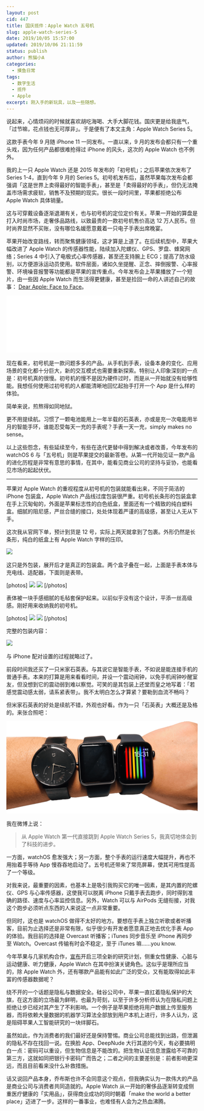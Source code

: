```yaml
---
layout: post
cid: 447
title: 国庆揽件：Apple Watch 五号机
slug: apple-watch-series-5
date: 2019/10/05 15:57:00
updated: 2019/10/06 21:11:59
status: publish
author: 熊猫小A
categories: 
  - 摸鱼日常
tags: 
  - 数字生活
  - 揽件
  - Apple
excerpt: 刚入手的新玩具，以及一些随想。
---
```



说起来，心情烦闷的时候就喜欢胡吃海喝、大手大脚花钱。国庆更是给我底气，「过节嘛，花点钱也无可厚非」。于是便有了本文主角：Apple Watch Series 5。

这款手表今年 9 月随 iPhone 11 一同发布。一直以来，9 月的发布会都只有一个重头戏，因为任何产品都很难抢得过 iPhone 的风头，这次的 Apple Watch 也不例外。

我的上一只 Apple Watch 还是 2015 年发布的「初号机」；之后苹果依次发布了 Series 1-4，直到今年 9 月的 Series 5。初号机发布后，虽然苹果每次发布会都强调「这是世界上卖得最好的智能手表」，甚至是「卖得最好的手表」，但仍无法掩盖市场需求疲软，销售不及预期的现实。很长一段时间里，苹果都拒绝公布 Apple Watch 具体销量。

这与可穿戴设备逐渐退潮有关，也与初号机的定位定价有关。苹果一开始的算盘是打入时尚市场，走奢侈品路线，以致最贵的一款初号机售价高达 12 万人民币。但时尚界显然不买账，没有哪位名媛愿意戴着一只电子手表出席晚宴。

苹果开始改变路线，转而聚焦健康领域，这才算是上道了。在后续机型中，苹果大幅改进了 Apple Watch 的传感器性能，陆续加入陀螺仪、GPS、罗盘、蜂窝网络；Series 4 中引入了电极式心率传感器，甚至还支持腕上 ECG；提高了防水级别，以方便游泳运动员使用。软件层面，诸如久坐提醒、正念、摔倒报警、心率报警、环境噪音报警等功能都是苹果的宣传重点。今年发布会上苹果播放了一个短片，由一些因 Apple Watch 而生活得更健康，甚至是捡回一命的人讲述自己的故事： [Dear Apple: Face to Face](https://www.youtube.com/watch?v=mx1by12-oF4)。

<iframe data-ratio="0.625" src="//player.bilibili.com/player.html?aid=70338095&cid=121849487&page=1" scrolling="no" border="0" frameborder="no" framespacing="0" allowfullscreen="true">
</iframe>

现在看来，初号机是一款问题多多的产品。从手机到手表，设备本身的变化、应用场景的变化都十分巨大，新的交互模式也需要重新探索。特别让人印象深刻的一点是：初号机真的很慢。初号机的慢不是因为硬件过时，而是从一开始就没有给够性能。我想任何使用过初号机的人都能清晰地回忆起抬手打开一个 App 是什么样的体验。

简单来说，煎熬得如同地狱。

更不用提续航。习惯了一颗电池能用上一年半载的石英表，亦或是充一次电能用半月的智能手环，谁能忍受每天一充的手表呢？手表一天一充，simply makes no sense。

以上这些怨念，有些延续至今，有些在迭代更替中得到解决或者改善，今年发布的 watchOS 6 与「五号机」则是苹果提交的最新答卷。从第一代开始见证一款产品的进化历程是非常有意思的事情，在其中，能看见商业公司的坚持与妥协，也能看见市场的起起伏伏。

---

苹果对 Apple Watch 的重视程度从初号机的包装就能看出来，不同于简洁的 iPhone 包装盒，Apple Watch 产品线过度包装很严重。初号机长条形的包装盒拿在手上沉甸甸的，外面是苹果标志性的白色纸盒，里面还有一个精致的纯白塑料盒。细腻的阻尼感，严丝合缝的接口，处处体现着严谨的高级感，甚至让人无从下手。

这次我从官网下单，预计到货是 12 号，实际上两天就拿到了包裹。外形仍然是长条形，纯白的纸盒上有 Apple Watch 字样的压印。

![][1]

这只是外包装，展开后才是真正的包装盒。两个盒子叠在一起，上面是手表本体与充电线、适配器，下面则是表带。

[photos]
![][2]
![][3]
[/photos]

表体被一块手感细腻的毛毡套保护起来。以前似乎没有这个设计，平添一丝高级感。刚好用来收纳我的初号机。

[photos]
![][4]
![][5]
[/photos]

完整的包装内容：

![][6]

与 iPhone 配对设置的过程就略过了。

前段时间我还买了一只米家石英表。与其说它是智能手表，不如说是能连接手机的普通手表。本来的打算是用来看看时间，并设一个震动闹钟，以免手机闹钟吵醒室友，但没想到它的震动弱到难以察觉。可笑的是其包装上还堂而皇之地写着：「若感觉震动感太弱，请系紧表带」。我不太明白怎么才算紧？要勒到血流不畅吗？

但米家石英表的好处是续航不错，外观也好看。作为一只「石英表」大概还是及格的。来张合照吧：

![米家石英表、初号机、五号机][7]

我在微博上说：

> 从 Apple Watch 第一代直接跳到 Apple Watch Series 5，我真切地体会到了科技的进步。 

一方面，watchOS 愈发强大；另一方面，整个手表的运行速度大幅提升，再也不用抬着手等待 App 慢吞吞地启动了。五号机还带来了常亮屏幕，使其可用性提高了一个等级。

对我来说，最重要的因素，也基本上是吸引我购买它的唯一因素，是其内置的陀螺仪、GPS 与心率传感器，这使我可以脱离 iPhone 只戴手表去跑步，同时得到准确的路径、速度与心率监控信息。另外，Watch 可以与 AirPods 无缝衔接，对我这个跑步必须听点东西的人来说这一点非常重要。

但同时，这也是 watchOS 做得不太好的地方。要想在手表上独立听歌或者听播客，目前为止选择还是非常有限，似乎很少有开发者愿意真正地去优化手表 App 的体验。我目前的选择是 Overcast 听播客；iTunes 同步音乐至 iPhone 再同步至 Watch。Overcast 传输有时会不稳定，至于 iTunes 嘛……you know.

今年苹果与几家机构合作，[宣布](https://www.apple.com/newsroom/2019/09/apple-announces-three-groundbreaking-health-studies/)开启三项全新的研究计划，侧重女性健康、心脏与运动健康、听力健康，Apple Watch 在其中扮演关键角色。这似乎是理所应当的，除 Apple Watch 外，还有哪款产品能有如此广泛的受众，又有能取得如此丰富的传感器数据呢？

绕不开的一个话题是隐私与数据安全。硅谷公司中，苹果一直扛着隐私保护的大旗，在这方面的立场最为鲜明，也最为苛刻，以至于许多分析师认为在隐私问题上拒绝让步已经对其产生了不利影响。一个例子是苹果拒绝将用户数据上传至服务器，而将依赖大量数据的机器学习算法全部放到用户本机上进行，许多人认为，这是阻碍苹果人工智能研究的一块绊脚石。

虽然如此，作为消费者的我们最好还是保持警惕。商业公司总能找到出路，但泄漏的隐私不存在找回一说。在换脸 App、DeepNude 大行其道的今天，有必要搞明白一点：密码可以重设，但生物信息是不能改的。把生物认证信息泄露给不可靠的第三方，这就如同把银行卡密码广而告之；二者之间的主要差别是：前者影响更深远，而且目前看来没什么补救措施。

话又说回产品本身，乔布斯也许不会同意这个观点，但我确实认为一款伟大的产品是商业公司与消费者共同造就的。Apple Watch 从一开始的奢侈品逐渐转变成侧重医疗健康的「实用品」，获得商业成功的同时朝着「make the world a better place」迈进了一步。这样的一番事业，也难怪有人会为之热血沸腾。


  [1]: ./assets/1.png
  [2]: ./assets/6.png
  [3]: ./assets/4.png
  [4]: ./assets/7.jpg
  [5]: ./assets/8.jpg
  [6]: ./assets/3.png
  [7]: ./assets/2.png